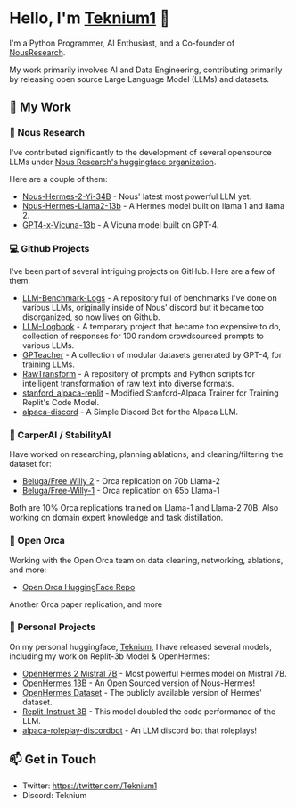 # Hello, I'm [Teknium1](https://github.com/teknium1) 👋

I'm a Python Programmer, AI Enthusiast, and a Co-founder of [NousResearch](https://nousresearch.com/). 

My work primarily involves AI and Data Engineering, contributing primarily by releasing open source Large Language Model (LLMs) and datasets.

## 🚀 My Work 

### 💼 Nous Research 

I've contributed significantly to the development of several opensource LLMs under [Nous Research's huggingface organization](https://huggingface.co/NousResearch). 

Here are a couple of them: 
- [Nous-Hermes-2-Yi-34B](https://huggingface.co/NousResearch/Nous-Hermes-2-Yi-34B) - Nous' latest most powerful LLM yet.
- [Nous-Hermes-Llama2-13b](https://huggingface.co/NousResearch/Nous-Hermes-Llama2-13b) - A Hermes model built on llama 1 and llama 2.
- [GPT4-x-Vicuna-13b](https://huggingface.co/NousResearch/gpt4-x-vicuna-13b) - A Vicuna model built on GPT-4.

### 💻 Github Projects 

I've been part of several intriguing projects on GitHub. Here are a few of them:

- [LLM-Benchmark-Logs](https://github.com/teknium1/LLM-Benchmark-Logs) - A repository full of benchmarks I've done on various LLMs, originally inside of Nous' discord but it became too disorganized, so now lives on Github.
- [LLM-Logbook](https://github.com/teknium1/LLM-Logbook) - A temporary project that became too expensive to do, collection of responses for 100 random crowdsourced prompts to various LLMs.
- [GPTeacher](https://github.com/teknium1/GPTeacher-Public) - A collection of modular datasets generated by GPT-4, for training LLMs.
- [RawTransform](https://github.com/teknium1/RawTransform) - A repository of prompts and Python scripts for intelligent transformation of raw text into diverse formats.
- [stanford_alpaca-replit](https://github.com/teknium1/stanford_alpaca-replit) - Modified Stanford-Alpaca Trainer for Training Replit's Code Model.
- [alpaca-discord](https://github.com/teknium1/alpaca-discord) - A Simple Discord Bot for the Alpaca LLM.

### 💼 CarperAI / StabilityAI
Have worked on researching, planning ablations, and cleaning/filtering the dataset for:

- [Beluga/Free Willy 2](https://huggingface.co/stabilityai/FreeWilly2) - Orca replication on 70b Llama-2
- [Beluga/Free-Willy-1](https://huggingface.co/stabilityai/FreeWilly1-Delta-SafeTensor) - Orca replication on 65b Llama-1

Both are 10% Orca replications trained on Llama-1 and Llama-2 70B. Also working on domain expert knowledge and task distillation.

### 💼 Open Orca
Working with the Open Orca team on data cleaning, networking, ablations, and more:

- [Open Orca HuggingFace Repo](https://huggingface.co/Open-Orca) 

Another Orca paper replication, and more

### 🚀 Personal Projects 

On my personal huggingface, [Teknium](https://huggingface.co/teknium), I have released several models, including my work on Replit-3b Model & OpenHermes:

- [OpenHermes 2 Mistral 7B](https://huggingface.co/teknium/OpenHermes-2.5-Mistral-7B) - Most powerful Hermes model on Mistral 7B.
- [OpenHermes 13B](https://huggingface.co/teknium/OpenHermes-13B) - An Open Sourced version of Nous-Hermes!
- [OpenHermes Dataset](https://huggingface.co/datasets/teknium/openhermes) - The publicly available version of Hermes' dataset.
- [Replit-Instruct 3B](https://huggingface.co/teknium/Replit-v1-CodeInstruct-3B) - This model doubled the code performance of the LLM.
- [alpaca-roleplay-discordbot](https://github.com/teknium1/alpaca-roleplay-discordbot) - An LLM discord bot that roleplays!

## 📫 Get in Touch 

- Twitter: https://twitter.com/Teknium1
- Discord: Teknium

